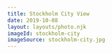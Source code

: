 ```yaml
---
title: Stockholm City View
date: 2019-10-08
layout: layouts/photo.njk
imageId: stockholm-city
imageSource: stockholm-city.jpg
---
```

